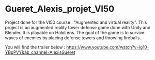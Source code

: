 # Gueret_Alexis_projet_VI50
 
Project done for the VI50 course :  "Augmented and virtual reality".
This project is an augmented reality tower defense game done with Unity and Blender.
It is playable on HoloLens.
The goal of the game is to survive waves of enemies by placing defense towers and throwing fireballs.

You will find the trailer below : 
https://www.youtube.com/watch?v=ig10-YBgPVY&ab_channel=AlexisGueret
